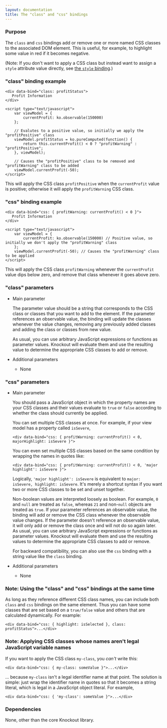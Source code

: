 ```yaml
---
layout: documentation
title: The "class" and "css" bindings
---
```


### Purpose
The `class` and `css` bindings add or remove one or more named CSS classes to the associated DOM element. This is useful, for example, to highlight some value in red if it becomes negative.

(Note: If you don't want to apply a CSS class but instead want to assign a `style` attribute value directly, see [the `style` binding](style-binding.html).)

### "class" binding example
    <div data-bind="class: profitStatus">
       Profit Information
    </div>

    <script type="text/javascript">
        var viewModel = {
            currentProfit: ko.observable(150000)
        };

        // Evalutes to a positive value, so initially we apply the "profitPositive" class
        viewModel.profitStatus = ko.pureComputed(function() {
            return this.currentProfit() < 0 ? "profitWarning" : "profitPositive";
        }, viewModel);

        // Causes the "profitPositive" class to be removed and "profitWarning" class to be added
        viewModel.currentProfit(-50);
    </script>

This will apply the CSS class `profitPositive` when the `currentProfit` value is positive; otherwise it will apply the `profitWarning` CSS class.

### "css" binding example
    <div data-bind="css: { profitWarning: currentProfit() < 0 }">
       Profit Information
    </div>
    
    <script type="text/javascript">
        var viewModel = {
            currentProfit: ko.observable(150000) // Positive value, so initially we don't apply the "profitWarning" class
        };
        viewModel.currentProfit(-50); // Causes the "profitWarning" class to be applied
    </script>

This will apply the CSS class `profitWarning` whenever the `currentProfit` value dips below zero, and remove that class whenever it goes above zero.

### "class" parameters

  * Main parameter

    The parameter value should be a string that corresponds to the CSS class or classes that you want to add to the element. If the parameter references an observable value, the binding will update the classes whenever the value changes, removing any previously added classes and adding the class or classes from new value.

    As usual, you can use arbitrary JavaScript expressions or functions as parameter values. Knockout will evaluate them and use the resulting value to determine the appropriate CSS classes to add or remove.

  * Additional parameters 

      * None

### "css" parameters

  * Main parameter

    You should pass a JavaScript object in which the property names are your CSS classes and their values evaluate to `true` or `false` according to whether the class should currently be applied.

    You can set multiple CSS classes at once. For example, if your view model has a property called `isSevere`,

        <div data-bind="css: { profitWarning: currentProfit() < 0, majorHighlight: isSevere }">

    You can even set multiple CSS classes based on the same condition by wrapping the names in quotes like:

        <div data-bind="css: { profitWarning: currentProfit() < 0, 'major highlight': isSevere }">

    Logically, `'major highlight': isSevere` is equivalent to `major: isSevere, highlight: isSevere`. It's merely a shortcut syntax if you want two or more CSS classes to be set and unset together.

    Non-boolean values are interpreted loosely as boolean. For example, `0` and `null` are treated as `false`, whereas `21` and non-`null` objects are treated as `true`. If your parameter references an observable value, the binding will add or remove the CSS class whenever the observable value changes. If the parameter doesn't reference an observable value, it will only add or remove the class once and will not do so again later. As usual, you can use arbitrary JavaScript expressions or functions as parameter values. Knockout will evaluate them and use the resulting values to determine the appropriate CSS classes to add or remove.

    For backward compatibility, you can also use the `css` binding with a string value like the `class` binding.

  * Additional parameters 

      * None

### Note: Using the "class" and "css" bindings at the same time

As long as they reference different CSS class names, you can include both `class` and `css` bindings on the same element. Thus you can have some classes that are set based on a `true/false` value and others that are calculated dynamically. For example:

    <div data-bind="css: { highlight: isSelected }, class: profitStatus">...</div>

### Note: Applying CSS classes whose names aren't legal JavaScript variable names

If you want to apply the CSS class `my-class`, you *can't* write this:

    <div data-bind="css: { my-class: someValue }">...</div>

... because `my-class` isn't a legal identifier name at that point. The solution is simple: just wrap the identifier name in quotes so that it becomes a string literal, which is legal in a JavaScript object literal. For example,

    <div data-bind="css: { 'my-class': someValue }">...</div>

### Dependencies

None, other than the core Knockout library.
